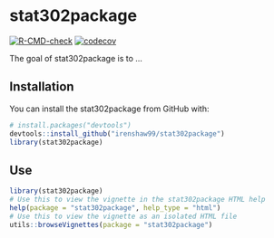 
# stat302package

<!-- badges: start -->
[![R-CMD-check](https://github.com/irenshaw99/stat302package/workflows/R-CMD-check/badge.svg)](https://github.com/irenshaw99/stat302package/actions)
[![codecov](https://codecov.io/gh/irenshaw99/stat302package/branch/master/graph/badge.svg?token=Y37J24FBA2)](https://codecov.io/gh/irenshaw99/stat302package)
<!-- badges: end -->

The goal of stat302package is to ...

## Installation

You can install the  stat302package from GitHub with:

``` r
# install.packages("devtools")
devtools::install_github("irenshaw99/stat302package")
library(stat302package)
```

## Use
``` r
library(stat302package)
# Use this to view the vignette in the stat302package HTML help
help(package = "stat302package", help_type = "html")
# Use this to view the vignette as an isolated HTML file
utils::browseVignettes(package = "stat302package")
```



